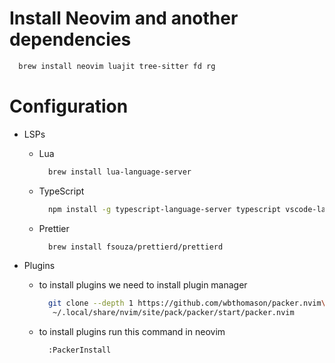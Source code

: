 # Install Neovim and another dependencies
  ```sh
    brew install neovim luajit tree-sitter fd rg
  ```

# Configuration
  - LSPs

    - Lua
      ```sh
        brew install lua-language-server
      ```

    - TypeScript
      ```sh
        npm install -g typescript-language-server typescript vscode-langservers-extracted
      ```

    - Prettier
      ```sh
        brew install fsouza/prettierd/prettierd
      ```
  - Plugins
    - to install plugins we need to install plugin manager
      ```sh
        git clone --depth 1 https://github.com/wbthomason/packer.nvim\
         ~/.local/share/nvim/site/pack/packer/start/packer.nvim
      ```
    - to install plugins run this command in neovim
        ```sh
          :PackerInstall
        ```
